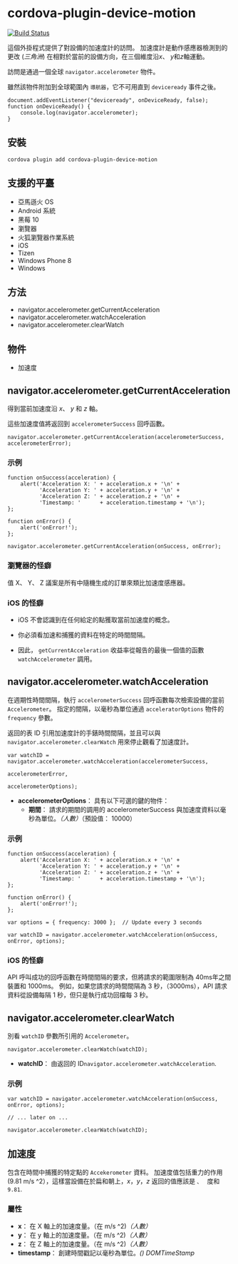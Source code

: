 <!---
# license: Licensed to the Apache Software Foundation (ASF) under one
#         or more contributor license agreements.  See the NOTICE file
#         distributed with this work for additional information
#         regarding copyright ownership.  The ASF licenses this file
#         to you under the Apache License, Version 2.0 (the
#         "License"); you may not use this file except in compliance
#         with the License.  You may obtain a copy of the License at
#
#           http://www.apache.org/licenses/LICENSE-2.0
#
#         Unless required by applicable law or agreed to in writing,
#         software distributed under the License is distributed on an
#         "AS IS" BASIS, WITHOUT WARRANTIES OR CONDITIONS OF ANY
#         KIND, either express or implied.  See the License for the
#         specific language governing permissions and limitations
#         under the License.
-->

# cordova-plugin-device-motion

[![Build Status](https://travis-ci.org/apache/cordova-plugin-device-motion.svg)](https://travis-ci.org/apache/cordova-plugin-device-motion)

這個外掛程式提供了對設備的加速度計的訪問。 加速度計是動作感應器檢測到的更改 (*三角洲*) 在相對於當前的設備方向，在三個維度沿*x*、 *y*和*z*軸運動。

訪問是通過一個全球 `navigator.accelerometer` 物件。

雖然該物件附加到全球範圍內 `導航器`，它不可用直到 `deviceready` 事件之後。

    document.addEventListener("deviceready", onDeviceReady, false);
    function onDeviceReady() {
        console.log(navigator.accelerometer);
    }

## 安裝

    cordova plugin add cordova-plugin-device-motion

## 支援的平臺

* 亞馬遜火 OS
* Android 系統
* 黑莓 10
* 瀏覽器
* 火狐瀏覽器作業系統
* iOS
* Tizen
* Windows Phone 8
* Windows

## 方法

* navigator.accelerometer.getCurrentAcceleration
* navigator.accelerometer.watchAcceleration
* navigator.accelerometer.clearWatch

## 物件

* 加速度

## navigator.accelerometer.getCurrentAcceleration

得到當前加速度沿 *x*、 *y* 和 *z* 軸。

這些加速度值將返回到 `accelerometerSuccess` 回呼函數。

    navigator.accelerometer.getCurrentAcceleration(accelerometerSuccess, accelerometerError);

### 示例

    function onSuccess(acceleration) {
        alert('Acceleration X: ' + acceleration.x + '\n' +
              'Acceleration Y: ' + acceleration.y + '\n' +
              'Acceleration Z: ' + acceleration.z + '\n' +
              'Timestamp: '      + acceleration.timestamp + '\n');
    };
    
    function onError() {
        alert('onError!');
    };
    
    navigator.accelerometer.getCurrentAcceleration(onSuccess, onError);

### 瀏覽器的怪癖

值 X、 Y、 Z 議案是所有中隨機生成的訂單來類比加速度感應器。

### iOS 的怪癖

* iOS 不會認識到在任何給定的點獲取當前加速度的概念。

* 你必須看加速和捕獲的資料在特定的時間間隔。

* 因此， `getCurrentAcceleration` 收益率從報告的最後一個值的函數 `watchAccelerometer` 調用。

## navigator.accelerometer.watchAcceleration

在週期性時間間隔，執行 `accelerometerSuccess` 回呼函數每次檢索設備的當前 `Accelerometer`。 指定的間隔，以毫秒為單位通過 `acceleratorOptions` 物件的 `frequency`
參數。

返回的表 ID 引用加速度計的手錶時間間隔，並且可以與 `navigator.accelerometer.clearWatch` 用來停止觀看了加速度計。

    var watchID = navigator.accelerometer.watchAcceleration(accelerometerSuccess,
                                                           accelerometerError,
                                                           accelerometerOptions);

* **accelerometerOptions**： 具有以下可選的鍵的物件：
    * **期間**： 請求的期間的調用的 accelerometerSuccess 與加速度資料以毫秒為單位。*（人數）*（預設值： 10000）

### 示例

    function onSuccess(acceleration) {
        alert('Acceleration X: ' + acceleration.x + '\n' +
              'Acceleration Y: ' + acceleration.y + '\n' +
              'Acceleration Z: ' + acceleration.z + '\n' +
              'Timestamp: '      + acceleration.timestamp + '\n');
    };
    
    function onError() {
        alert('onError!');
    };
    
    var options = { frequency: 3000 };  // Update every 3 seconds
    
    var watchID = navigator.accelerometer.watchAcceleration(onSuccess, onError, options);

### iOS 的怪癖

API 呼叫成功的回呼函數在時間間隔的要求，但將請求的範圍限制為 40ms年之間裝置和 1000ms。 例如，如果您請求的時間間隔為 3 秒，（3000ms），API 請求資料從設備每隔 1 秒，但只是執行成功回檔每 3 秒。

## navigator.accelerometer.clearWatch

別看 `watchID` 參數所引用的 `Accelerometer`。

    navigator.accelerometer.clearWatch(watchID);

* **watchID**： 由返回的 ID`navigator.accelerometer.watchAcceleration`.

### 示例

    var watchID = navigator.accelerometer.watchAcceleration(onSuccess, onError, options);
    
    // ... later on ...
    
    navigator.accelerometer.clearWatch(watchID);

## 加速度

包含在時間中捕獲的特定點的 `Accekerometer` 資料。 加速度值包括重力的作用 (9.81 m/s ^2），這樣當設備在於扁和朝上，*x*，*y*，*z* 返回的值應該是 ``、 `` 度和 `9.81`.

### 屬性

* **x**： 在 X 軸上的加速度量。（在 m/s ^2)*（人數）*
* **y**： 在 y 軸上的加速度量。（在 m/s ^2)*（人數）*
* **z**： 在 Z 軸上的加速度量。（在 m/s ^2)*（人數）*
* **timestamp**： 創建時間戳記以毫秒為單位。*() DOMTimeStamp*